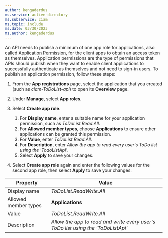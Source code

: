```yaml
---
author: kengaderdus
ms.service: active-directory
ms.subservice: ciam
ms.topic: include
ms.date: 03/30/2023
ms.author: kengaderdus
---
```

An API needs to publish a minimum of one app role for applications, also called [Application Permission](../../../../develop/permissions-consent-overview.md), for the client apps to obtain an access token as themselves. Application permissions are the type of permissions that APIs should publish when they want to enable client applications to successfully authenticate as themselves and not need to sign-in users. To publish an application permission, follow these steps:

1. From the **App registrations** page, select the application that you created (such as *ciam-ToDoList-api*) to open its **Overview** page.
1. Under **Manage**, select **App roles**.
1. Select **Create app role**.
    
    1. For **Display name**, enter a suitable name for your application permission, such as *ToDoList.Read.All*.
    1. For **Allowed member types**, choose **Applications** to ensure other applications can be granted this permission.
    1. For **Value**, enter *ToDoList.Read.All*.
    1. For **Description**, enter *Allow the app to read every user's ToDo list using the 'TodoListApi'*.
    1. Select **Apply** to save your changes.
    
1. Select **Create app role** again and enter the following values for the second app role, then select **Apply** to save your changes:

| Property | Value |
|----------|-------| 
| Display name | *ToDoList.ReadWrite.All* |
| Allowed member types | **Applications** |
| Value | *ToDoList.ReadWrite.All* |
| Description | *Allow the app to read and write every user's ToDo list using the 'ToDoListApi'* |